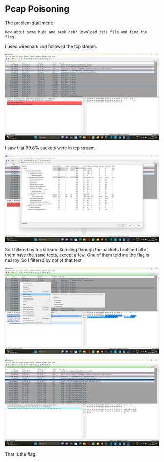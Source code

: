 # Pcap Poisoning
The problem statement:
```
How about some hide and seek heh? Download this file and find the flag.
```
I used wireshark and followed the tcp stream.


![Alt text](image-1.png)

I saw that 99.8% packets were in tcp stream.

![Alt text](image-2.png)

So I filtered by tcp stream. Scrolling through the packets I noticed all of them have the same texts, except a few. One of them told me the flag is nearby. So I filtered by not of that text

![Alt text](image-4.png)

![Alt text](image-6.png)

That is the flag.
